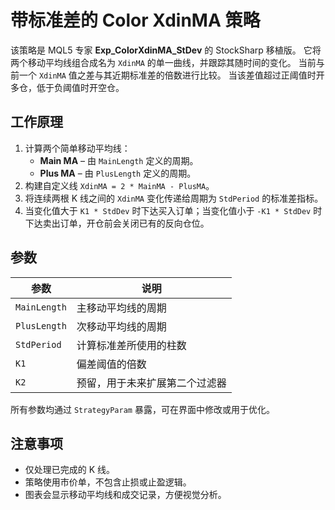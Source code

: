 # 带标准差的 Color XdinMA 策略

该策略是 MQL5 专家 **Exp_ColorXdinMA_StDev** 的 StockSharp 移植版。
它将两个移动平均线组合成名为 `XdinMA` 的单一曲线，并跟踪其随时间的变化。
当前与前一个 `XdinMA` 值之差与其近期标准差的倍数进行比较。
当该差值超过正阈值时开多仓，低于负阈值时开空仓。

## 工作原理

1. 计算两个简单移动平均线：
   - **Main MA** – 由 `MainLength` 定义的周期。
   - **Plus MA** – 由 `PlusLength` 定义的周期。
2. 构建自定义线 `XdinMA = 2 * MainMA - PlusMA`。
3. 将连续两根 K 线之间的 `XdinMA` 变化传递给周期为 `StdPeriod` 的标准差指标。
4. 当变化值大于 `K1 * StdDev` 时下达买入订单；当变化值小于 `-K1 * StdDev` 时下达卖出订单，开仓前会关闭已有的反向仓位。

## 参数

| 参数        | 说明                                   |
|-------------|----------------------------------------|
| `MainLength`| 主移动平均线的周期                     |
| `PlusLength`| 次移动平均线的周期                     |
| `StdPeriod` | 计算标准差所使用的柱数                 |
| `K1`        | 偏差阈值的倍数                         |
| `K2`        | 预留，用于未来扩展第二个过滤器         |

所有参数均通过 `StrategyParam` 暴露，可在界面中修改或用于优化。

## 注意事项

- 仅处理已完成的 K 线。
- 策略使用市价单，不包含止损或止盈逻辑。
- 图表会显示移动平均线和成交记录，方便视觉分析。

